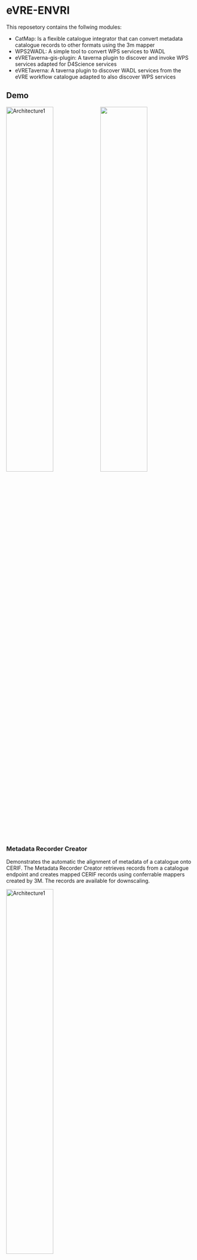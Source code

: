 # eVRE-ENVRI
This reposetory contains the follwing modules: 

* CatMap: Is a flexible catalogue integrator that can convert metadata catalogue records to other formats using the 3m mapper
* WPS2WADL: A simple tool to convert WPS services to WADL
* eVRETaverna-gis-plugin: A taverna plugin to discover and invoke WPS services adapted for D4Science services 
* eVRETaverna: A taverna plugin to discover WADL services from the eVRE workflow catalogue adapted to also discover WPS services 


## Demo
<img src="https://raw.githubusercontent.com/QCAPI-DRIP/eVRE-ENVRI_Blocks/master/images/EVRE-ENVRIPLUS-Demo-0928.png" alt="Architecture1" width="50%"/>

<img style="float: right;" src="https://raw.githubusercontent.com/QCAPI-DRIP/eVRE-ENVRI_Blocks/master/images/EVRE-ENVRIPLUS-Demo-0928.png" width="50%">


### Metadata Recorder Creator
Demonstrates the automatic the alignment of metadata of a catalogue onto CERIF. The Metadata Recorder Creator retrieves records from a catalogue endpoint and creates mapped CERIF records using conferrable mappers created by 3M. The records are available for downscaling.  

<img src="https://raw.githubusercontent.com/QCAPI-DRIP/eVRE-ENVRI_Blocks/master/images/demo1Arch.png" alt="Architecture1" width="50%"/>


A demo can be found here: http://drip.vlan400.uvalight.net:8083/catalogue_mapper/index1.html

### CERIF Community Cataloge Manager
Demonstrates how to dynamically load heterogeneous data catalogues into semantic triple stores. A catalogue endpoint is provided 
and the MRCreator is configured using  mapping file, created by 3M. Next, a the converted records are loaded in the search engine. 


<img src="https://raw.githubusercontent.com/QCAPI-DRIP/eVRE-ENVRI_Blocks/master/images/demo2Arch.png" alt="Architecture2" width="50%"/>

A demo can be found here: http://drip.vlan400.uvalight.net:8083/catalogue_mapper/index2.html

### Provenance Context Integrator 
Demonstrates the integration of distributed provenance information of a workflow. The 
Provenance Context Integrator allows to load workflow execution results, Prov based provenance, service logs create CERIF based contextual description and perform simple queries

<img src="https://raw.githubusercontent.com/QCAPI-DRIP/eVRE-ENVRI_Blocks/master/images/demo3Arch.png" alt="Architecture3" width="50%"/>

A demo can be found here: http://drip.vlan400.uvalight.net:8083/catalogue_mapper/index3.html

